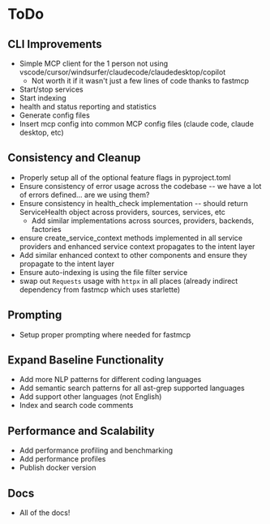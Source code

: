 <!--
SPDX-FileCopyrightText: 2025 Knitli Inc.
SPDX-FileContributor: Adam Poulemanos <adam@knit.li>

SPDX-License-Identifier: MIT OR Apache-2.0
-->

# ToDo

## CLI Improvements

- Simple MCP client for the 1 person not using vscode/cursor/windsurfer/claudecode/claudedesktop/copilot
  - Not worth it if it wasn't just a few lines of code thanks to fastmcp
- Start/stop services
- Start indexing
- health and status reporting and statistics
- Generate config files
- Insert mcp config into common MCP config files (claude code, claude desktop, etc)

## Consistency and Cleanup

- Properly setup all of the optional feature flags in pyproject.toml
- Ensure consistency of error usage across the codebase -- we have a lot of errors defined... are we using them?
- Ensure consistency in health_check implementation -- should return ServiceHealth object across providers, sources, services, etc
  - Add similar implementations across sources, providers, backends, factories
- ensure create_service_context methods implemented in all service providers and enhanced service context propagates to the intent layer
- Add similar enhanced context to other components and ensure they propagate to the intent layer
- Ensure auto-indexing is using the file filter service
- swap out `Requests` usage with `httpx` in all places (already indirect dependency from fastmcp which uses starlette)

## Prompting

- Setup proper prompting where needed for fastmcp

## Expand Baseline Functionality

- Add more NLP patterns for different coding languages
- Add semantic search patterns for all ast-grep supported languages
- Add support other languages (not English)
- Index and search code comments

## Performance and Scalability

- Add performance profiling and benchmarking
- Add performance profiles
- Publish docker version

## Docs

- All of the docs!
